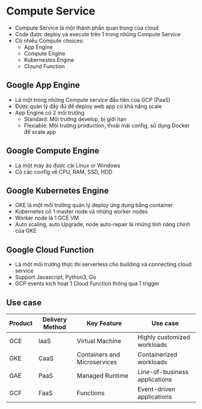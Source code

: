 # Compute Service

- Compute Service là một thành phần quan trọng của cloud
- Code được deploy và execute trên 1 trong những Compute Service
- Có nhiều Compute choices:
  * App Engine
  * Compute Engine
  * Kubernestes Engine
  * Clound Function

## Google App Engine
* Là một trong những Compute service đầu tiên của GCP (PaaS)
* Được quản lý đầy đủ để deploy web app có khả năng scale
* App Engine có 2 môi trường
  * Standard: Môi trường develop, bị giới hạn
  * Flexiable: Môi trường production, thoải mái config, sử dụng Docker để scale app

## Google Compute Engine
* Là một máy ảo được cài Linux or Windows
* Có các config về CPU, RAM, SSD, HDD

## Google Kubernetes Engine
* GKE là một môi trường quản lý deploy ứng dụng bằng container
* Kubernetes có 1 master node và những worker nodes
* Worker node là 1 GCE VM
* Auto scaling, auto Upgrade, node auto-repair là những tính năng chính của GKE

## Google Cloud Function
* Là một môi trường thực thi serverless cho building và connecting cloud service
* Support Javascript, Python3, Go
* GCP events kích hoạt 1 Cloud Function thông qua 1 trigger

## Use case

|Product|Delivery Method|Key Feature|Use case|
|-------|---------------|-----------|--------|
|GCE|IaaS|Virtual Machine|Highly customized workloads|
|GKE|CaaS|Containers and Microservices|Containerized workloads|
|GAE|PaaS|Managed Runtime|Line-of-business applications|
|GCF|FaaS|Functions|Event-driven applications|
